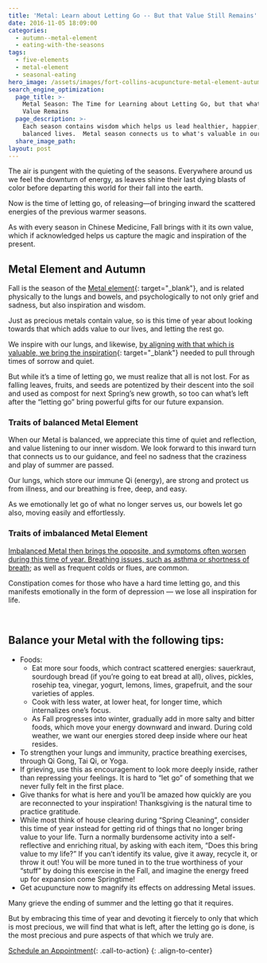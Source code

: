 ```yaml
---
title: 'Metal: Learn about Letting Go -- But that Value Still Remains'
date: 2016-11-05 18:09:00
categories:
  - autumn--metal-element
  - eating-with-the-seasons
tags:
  - five-elements
  - metal-element
  - seasonal-eating
hero_image: /assets/images/fort-collins-acupuncture-metal-element-autumn.jpg
search_engine_optimization:
  page_title: >-
    Metal Season: The Time for Learning about Letting Go, but that what's of
    Value Remains
  page_description: >-
    Each season contains wisdom which helps us lead healthier, happier, more
    balanced lives.  Metal season connects us to what's valuable in our lives.
  share_image_path:
layout: post
---
```


The air is pungent with the quieting of the seasons. Everywhere around us we feel the downturn of energy, as leaves shine their last dying blasts of color before departing this world for their fall into the earth.

Now is the time of letting go, of releasing—of bringing inward the scattered energies of the previous warmer seasons.

As with every season in Chinese Medicine, Fall brings with it its own value, which if acknowledged helps us capture the magic and inspiration of the present.

## Metal Element and Autumn

Fall is the season of the [Metal element](/2017/10/15/fall-metal-element-video-finding-fulfillment-and-balance-through-quieter-times/){: target="_blank"}, and is related physically to the lungs and bowels, and psychologically to not only grief and sadness, but also inspiration and wisdom.

Just as precious metals contain value, so is this time of year about looking towards that which adds value to our lives, and letting the rest go.

We inspire with our lungs, and likewise, [by aligning with that which is valuable, we bring the inspiration](/2011/11/20/the-gift-of-inspiration-tips-for-holiday-shopping-from-the-metal-element/){: target="_blank"} needed to pull through times of sorrow and quiet.

But while it’s a time of letting go, we must realize that all is not lost. For as falling leaves, fruits, and seeds are potentized by their descent into the soil and used as compost for next Spring’s new growth, so too can what’s left after the “letting go” bring powerful gifts for our future expansion.

### Traits of balanced Metal Element

When our Metal is balanced, we appreciate this time of quiet and reflection, and value listening to our inner wisdom. We look forward to this inward turn that connects us to our guidance, and feel no sadness that the craziness and play of summer are passed.

Our lungs, which store our immune Qi (energy), are strong and protect us from illness, and our breathing is free, deep, and easy.

As we emotionally let go of what no longer serves us, our bowels let go also, moving easily and effortlessly.

### Traits of imbalanced Metal Element

[Imbalanced Metal then brings the opposite, and symptoms often worsen during this time of year. Breathing issues, such as asthma or shortness of breath](http://www.wisdomwaysacupuncture.com/2011/10/05/time-to-inspire/); as well as frequent colds or flues, are common.

Constipation comes for those who have a hard time letting go, and this manifests emotionally in the form of depression — we lose all inspiration for life.

&nbsp;

## Balance your Metal with the following tips:

* Foods:
  * Eat more sour foods, which contract scattered energies: sauerkraut, sourdough bread (if you’re going to eat bread at all), olives, pickles, rosehip tea, vinegar, yogurt, lemons, limes, grapefruit, and the sour varieties of apples.
  * Cook with less water, at lower heat, for longer time, which internalizes one’s focus.
  * As Fall progresses into winter, gradually add in more salty and bitter foods, which move your energy downward and inward. During cold weather, we want our energies stored deep inside where our heat resides.
* To strengthen your lungs and immunity, practice breathing exercises, through Qi Gong, Tai Qi, or Yoga.
* If grieving, use this as encouragement to look more deeply inside, rather than repressing your feelings. It is hard to “let go” of something that we never fully felt in the first place.
* Give thanks for what is here and you’ll be amazed how quickly are you are reconnected to your inspiration! Thanksgiving is the natural time to practice gratitude.
* While most think of house clearing during “Spring Cleaning”, consider this time of year instead for getting rid of things that no longer bring value to your life. Turn a normally burdensome activity into a self-reflective and enriching ritual, by asking with each item, “Does this bring value to my life?” If you can’t identify its value, give it away, recycle it, or throw it out! You will be more tuned in to the true worthiness of your “stuff” by doing this exercise in the Fall, and imagine the energy freed up for expansion come Springtime!
* Get acupuncture now to magnify its effects on addressing Metal issues.

Many grieve the ending of summer and the letting go that it requires.

But by embracing this time of year and devoting it fiercely to only that which is most precious, we will find that what is left, after the letting go is done, is the most precious and pure aspects of that which we truly are.

[Schedule an Appointment](/make-an-appointment/){: .call-to-action}
{: .align-to-center}